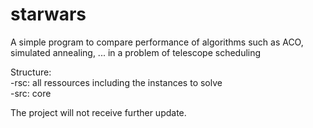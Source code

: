 # starwars
A simple program to compare performance of algorithms such as ACO, simulated annealing, ... in a problem of telescope scheduling

Structure:  
  -rsc: all ressources including the instances to solve  
  -src: core  

The project will not receive further update.
